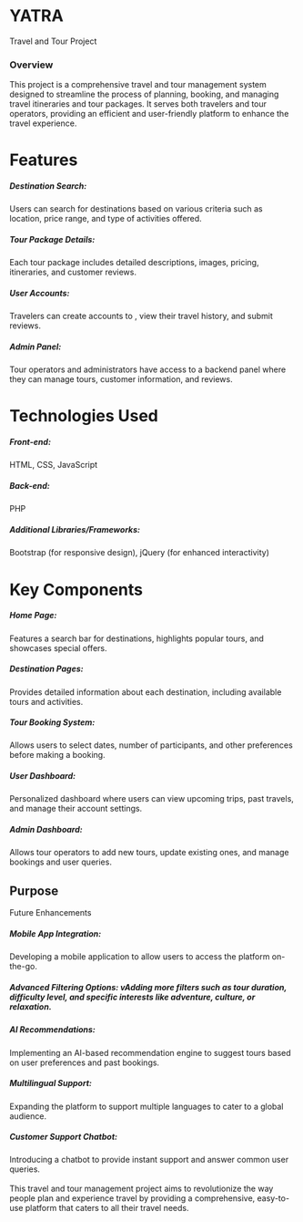 # YATRA
Travel and Tour Project 
<h3>Overview</h3>
This project is a comprehensive travel and tour management system designed to streamline the process of planning, booking, and managing travel itineraries and tour packages. It serves both travelers and tour operators, providing an efficient and user-friendly platform to enhance the travel experience.

<h1>Features</h1>
<h5>Destination Search:</h5> Users can search for destinations based on various criteria such as location, price range, and type of activities offered.
<h5>Tour Package Details:</h5> Each tour package includes detailed descriptions, images, pricing, itineraries, and customer reviews.
<h5>User Accounts: </h5>Travelers can create accounts to , view their travel history, and submit reviews.
<h5>Admin Panel:</h5> Tour operators and administrators have access to a backend panel where they can manage tours, customer information, and reviews.
<h1>Technologies Used</h1>
<h5>Front-end: </h5>HTML, CSS, JavaScript
<h5>Back-end:</h5> PHP
<h5>Additional Libraries/Frameworks: </h5>Bootstrap (for responsive design), jQuery (for enhanced interactivity)
<h1>Key Components</h1>
<h5>Home Page: </h5>Features a search bar for destinations, highlights popular tours, and showcases special offers.
<h5>Destination Pages:</h5> Provides detailed information about each destination, including available tours and activities.
<h5>Tour Booking System:</h5> Allows users to select dates, number of participants, and other preferences before making a booking.
<h5>User Dashboard: </h5>Personalized dashboard where users can view upcoming trips, past travels, and manage their account settings.
<h5>Admin Dashboard:</h5> Allows tour operators to add new tours, update existing ones, and manage bookings and user queries.
<h2>Purpose</h2
The purpose of this project is to simplify the travel planning process for users and to provide a robust platform for tour operators to manage their services. By integrating all aspects of travel and tour management into a single system, it enhances the overall user experience, increases efficiency, and promotes better organization and communication between travelers and service providers.

<h1>Future Enhancements</h1>
<h5>Mobile App Integration:</h5> Developing a mobile application to allow users to access the platform on-the-go.
<h5>Advanced Filtering Options: vAdding more filters such as tour duration, difficulty level, and specific interests like adventure, culture, or relaxation.
<h5>AI Recommendations:</h5> Implementing an AI-based recommendation engine to suggest tours based on user preferences and past bookings.
<h5>Multilingual Support:</h5> Expanding the platform to support multiple languages to cater to a global audience.
<h5>Customer Support Chatbot: </h5>Introducing a chatbot to provide instant support and answer common user queries.
  <br><br>
This travel and tour management project aims to revolutionize the way people plan and experience travel by providing a comprehensive, easy-to-use platform that caters to all their travel needs.
